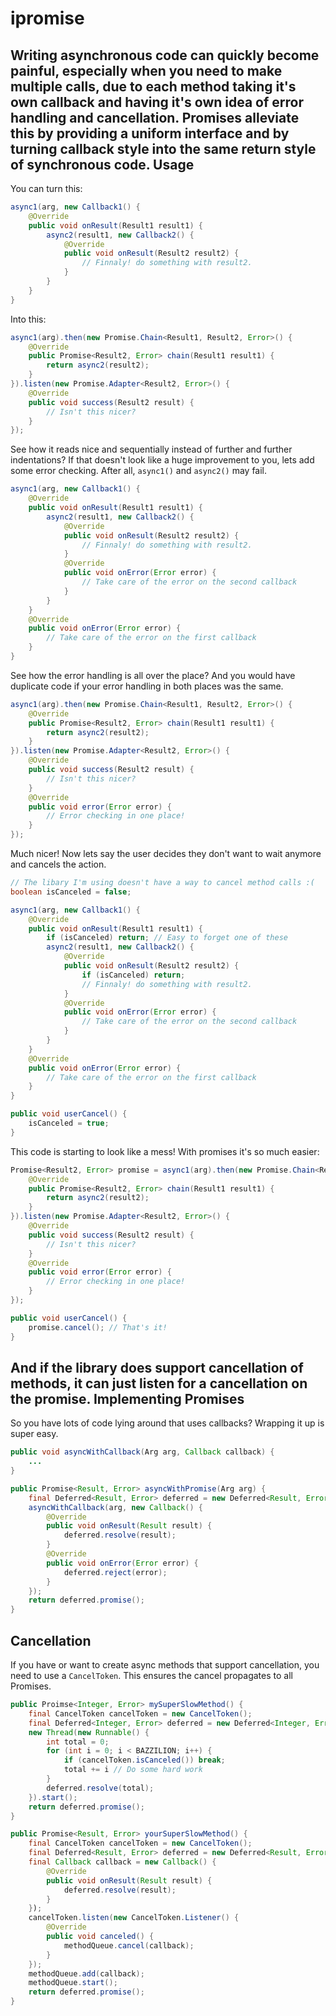 ipromise
======
Writing asynchronous code can quickly become painful, especially when you need to make multiple calls, due to each method taking it's own callback and having it's own idea of error handling and cancellation. Promises alleviate this by providing a uniform interface and by turning callback style into the same return style of synchronous code.
Usage
-------
You can turn this:

```java
async1(arg, new Callback1() {
	@Override
	public void onResult(Result1 result1) {
		async2(result1, new Callback2() {
			@Override
			public void onResult(Result2 result2) {
				// Finnaly! do something with result2.
			}
		}
	}
}
```
Into this:
```java
async1(arg).then(new Promise.Chain<Result1, Result2, Error>() {
	@Override
	public Promise<Result2, Error> chain(Result1 result1) {
		return async2(result2);
	}
}).listen(new Promise.Adapter<Result2, Error>() {
	@Override
	public void success(Result2 result) {
		// Isn't this nicer?
	}
});
```
See how it reads nice and sequentially instead of further and further indentations? If that doesn't look like a huge improvement to you, lets add some error checking. After all, `async1()` and `async2()` may fail.

```java
async1(arg, new Callback1() {
	@Override
	public void onResult(Result1 result1) {
		async2(result1, new Callback2() {
			@Override
			public void onResult(Result2 result2) {
				// Finnaly! do something with result2.
			}
			@Override
			public void onError(Error error) {
				// Take care of the error on the second callback
			}
		}
	}
	@Override
	public void onError(Error error) {
		// Take care of the error on the first callback
	}
}
```
See how the error handling is all over the place? And you would have duplicate code if your error handling in both places was the same.
```java
async1(arg).then(new Promise.Chain<Result1, Result2, Error>() {
	@Override
	public Promise<Result2, Error> chain(Result1 result1) {
		return async2(result2);
	}
}).listen(new Promise.Adapter<Result2, Error>() {
	@Override
	public void success(Result2 result) {
		// Isn't this nicer?
	}
	@Override
	public void error(Error error) {
		// Error checking in one place!
	}
});
```
Much nicer! Now lets say the user decides they don't want to wait anymore and cancels the action.
```java
// The libary I'm using doesn't have a way to cancel method calls :(
boolean isCanceled = false;

async1(arg, new Callback1() {
	@Override
	public void onResult(Result1 result1) {
		if (isCanceled) return; // Easy to forget one of these
		async2(result1, new Callback2() {
			@Override
			public void onResult(Result2 result2) {
				if (isCanceled) return;
				// Finnaly! do something with result2.
			}
			@Override
			public void onError(Error error) {
				// Take care of the error on the second callback
			}
		}
	}
	@Override
	public void onError(Error error) {
		// Take care of the error on the first callback
	}
}

public void userCancel() {
	isCanceled = true;
}
```
This code is starting to look like a mess! With promises it's so much easier:
```java
Promise<Result2, Error> promise = async1(arg).then(new Promise.Chain<Result1, Result2, Error>() {
	@Override
	public Promise<Result2, Error> chain(Result1 result1) {
		return async2(result2);
	}
}).listen(new Promise.Adapter<Result2, Error>() {
	@Override
	public void success(Result2 result) {
		// Isn't this nicer?
	}
	@Override
	public void error(Error error) {
		// Error checking in one place!
	}
});

public void userCancel() {
	promise.cancel(); // That's it!
}
```
And if the library does support cancellation of methods, it can just listen for a cancellation on the promise.
Implementing Promises
-----------------------------
So you have lots of code lying around that uses callbacks? Wrapping it up is super easy.
```java
public void asyncWithCallback(Arg arg, Callback callback) {
	...
}

public Promise<Result, Error> asyncWithPromise(Arg arg) {
	final Deferred<Result, Error> deferred = new Deferred<Result, Error>();
	asyncWithCallback(arg, new Callback() {
		@Override
		public void onResult(Result result) {
			deferred.resolve(result);
		}
		@Override
		public void onError(Error error) {
			deferred.reject(error);
		}
	});
	return deferred.promise();
}
```
Cancellation
---------------
If you have or want to create async methods that support cancellation, you need to use a `CancelToken`. This ensures the cancel propagates to all Promises.
```java
public Proimse<Integer, Error> mySuperSlowMethod() {
	final CancelToken cancelToken = new CancelToken();
	final Deferred<Integer, Error> deferred = new Deferred<Integer, Error>(cancelToken);
	new Thread(new Runnable() {
		int total = 0;
		for (int i = 0; i < BAZZILION; i++) {
			if (cancelToken.isCanceled()) break;
			total += i // Do some hard work
		}
		deferred.resolve(total);
	}).start();
	return deferred.promise();
}

public Promise<Result, Error> yourSuperSlowMethod() {
	final CancelToken cancelToken = new CancelToken();
	final Deferred<Result, Error> deferred = new Deferred<Result, Error>(cancelToken);
	final Callback callback = new Callback() {
		@Override
		public void onResult(Result result) {
			deferred.resolve(result);
		}
	});
	cancelToken.listen(new CancelToken.Listener() {
		@Override
		public void canceled() {
			methodQueue.cancel(callback);
		}
	});
	methodQueue.add(callback);
	methodQueue.start();
	return deferred.promise();
}
```